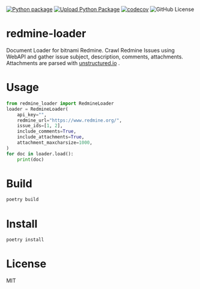 [![Python package](https://github.com/syakesaba/redmine-loader/actions/workflows/python-package.yml/badge.svg)](https://github.com/syakesaba/redmine-loader/actions/workflows/python-package.yml)
[![Upload Python Package](https://github.com/syakesaba/redmine-loader/actions/workflows/python-publish.yml/badge.svg)](https://github.com/syakesaba/redmine-loader/actions/workflows/python-publish.yml)
[![codecov](https://codecov.io/github/syakesaba/redmine-loader/graph/badge.svg?token=HTRTEEOOT9)](https://codecov.io/github/syakesaba/redmine-loader)
![GitHub License](https://img.shields.io/github/license/syakesaba/redmine-loader)

redmine-loader
=====
Document Loader for bitnami Redmine.
Crawl Redmine Issues using WebAPI and gather issue subject, description, comments, attachments.
Attachments are parsed with [unstructured.io](https://unstructured.io/) .

Usage
=====

```python
from redmine_loader import RedmineLoader
loader = RedmineLoader(
    api_key="",
    redmine_url="https://www.redmine.org/",
    issue_ids=[1, 2],
    include_comments=True,
    include_attachments=True,
    attachment_maxcharsize=1000,
)
for doc in loader.load():
    print(doc)
```


Build
=====
```sh
poetry build
```

Install
=====
```sh
poetry install
```

License
=====
MIT